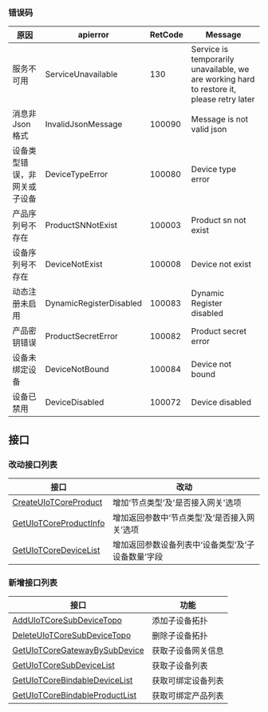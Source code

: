 ### 错误码

| 原因                         | apierror                | RetCode | Message                                                      |
| ---------------------------- | ----------------------- | ------- | ------------------------------------------------------------ |
| 服务不可用                   | ServiceUnavailable      | 130     | Service is temporarily unavailable, we are working hard to restore it, please retry later |
| 消息非Json格式               | InvalidJsonMessage      | 100090  | Message is not valid json                                    |
| 设备类型错误，非网关或子设备 | DeviceTypeError         | 100080  | Device type error                                            |
| 产品序列号不存在             | ProductSNNotExist       | 100003  | Product sn not exist                                         |
| 设备序列号不存在             | DeviceNotExist          | 100008  | Device not exist                                             |
| 动态注册未启用               | DynamicRegisterDisabled | 100083  | Dynamic Register disabled                                    |
| 产品密钥错误                 | ProductSecretError      | 100082  | Product secret error                                         |
| 设备未绑定设备               | DeviceNotBound          | 100084  | Device not bound                                             |
| 设备已禁用                   | DeviceDisabled          | 100072  | Device disabled                                              |

## 接口

### 改动接口列表

| 接口                                                         | 改动                                               |
| ------------------------------------------------------------ | -------------------------------------------------- |
| [CreateUIoTCoreProduct](https://uxiao.ucloudadmin.com/#/api-manager/api/detail/UIoT-Core/CreateUIoTCoreProduct) | 增加‘节点类型’及'是否接入网关'选项                 |
| [GetUIoTCoreProductInfo](https://uxiao.ucloudadmin.com/#/api-manager/api/detail/UIoT-Core/GetUIoTCoreProductInfo) | 增加返回参数中‘节点类型’及‘是否接入网关’选项       |
| [GetUIoTCoreDeviceList](https://uxiao.ucloudadmin.com/#/api-manager/api/detail/UIoT-Core/GetUIoTCoreDeviceList) | 增加返回参数设备列表中‘设备类型’及‘子设备数量’字段 |

### 新增接口列表

| 接口                                                         | 功能               |
| ------------------------------------------------------------ | ------------------ |
| [AddUIoTCoreSubDeviceTopo](https://uxiao.ucloudadmin.com/#/api-manager/api/detail/UIoT-Core/AddUIoTCoreSubDeviceTopo) | 添加子设备拓扑     |
| [DeleteUIoTCoreSubDeviceTopo](https://uxiao.ucloudadmin.com/#/api-manager/api/detail/UIoT-Core/DeleteUIoTCoreSubDeviceTopo) | 删除子设备拓扑     |
| [GetUIoTCoreGatewayBySubDevice](https://uxiao.ucloudadmin.com/#/api-manager/api/detail/UIoT-Core/GetUIoTCoreGatewayBySubDevice) | 获取子设备网关信息 |
| [GetUIoTCoreSubDeviceList](https://uxiao.ucloudadmin.com/#/api-manager/api/detail/UIoT-Core/GetUIoTCoreSubDeviceList) | 获取子设备列表     |
| [GetUIoTCoreBindableDeviceList](https://uxiao.ucloudadmin.com/#/api-manager/api/detail/UIoT-Core/GetUIoTCoreBindableDeviceList) | 获取可绑定设备列表 |
| [GetUIoTCoreBindableProductList](https://uxiao.ucloudadmin.com/#/api-manager/api/detail/UIoT-Core/GetUIoTCoreBindableProductList) | 获取可绑定产品列表 |